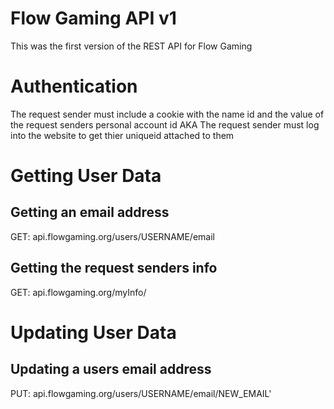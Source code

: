 # Flow Gaming API v1
This was the first version of the REST API for Flow Gaming

# Authentication
The request sender must include a cookie with the name id and the value of the request senders personal account id
AKA The request sender must log into the website to get thier uniqueid attached to them

# Getting User Data

## Getting an email address
GET: api.flowgaming.org/users/USERNAME/email
## Getting the request senders info
GET: api.flowgaming.org/myInfo/

# Updating User Data
## Updating a users email address
PUT: api.flowgaming.org/users/USERNAME/email/NEW_EMAIL'
